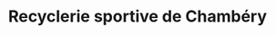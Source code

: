 ---
title: "Recyclerie sportive de Chambéry"
url: /bassens/recyclerie-sportive-de-chambery/
shop: Gebrauchtwaren
---